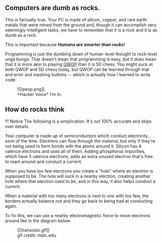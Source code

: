## Computers are dumb as rocks.

This is factually true. Your PC is made of silicon, copper, and rare earth metals that were mined from the ground and, though it can accomplish very seemingly-intelligent tasks, we have to remember that it is a rock and it is as dumb as a rock.

This is important because _**Humans are smarter than rocks!**_

Programming is just the dumbing down of human-level thought to rock-level unga bunga. That doesn't mean that programming is easy, but it does mean that it is more akin to playing [QWOP](http://www.foddy.net/Athletics.html) than it is 5D chess. You might suck at both QWOP and 5D chess today, but QWOP can be  learned through trial and error and mashing buttons -- which is actually how I learned to write code.

<figure markdown>
![[qwop.png]]
<figcaption>*Hacker Voice* I'm in.</figcaption>
</figure>

## How do rocks think

!!! Notice
	The following is a simplication. It's not 100% accurate and skips over details.

Your computer is made up of semiconductors which conduct electricity... *semi* of the time. Electrons can flow through the material, but only if they're not being used to form bonds with the atoms around it. Silicon has 4 valence electrons and uses all of them. Adding phosphorus impurities, which have 5 valence electrons, adds an extra unused electron that's free to roam around and conduct a current.

When you have too few electrons you create a "hole" where an electron is supposed to be. The hole will suck in a nearby electron, creating another hole where that electron used to be, and in this way, it also helps conduct a current.

When a material with too many electrons is next to one with too few, the borders actually balance out and they go back to being bad at conducting again.

To fix this, we can use a nearby electromagnetic force to move electrons around like in the diagram below: 

<figure markdown>
![[transistor.gif]]
<figcaption>gif credit: matc.edu</figcaption>
</figure>
